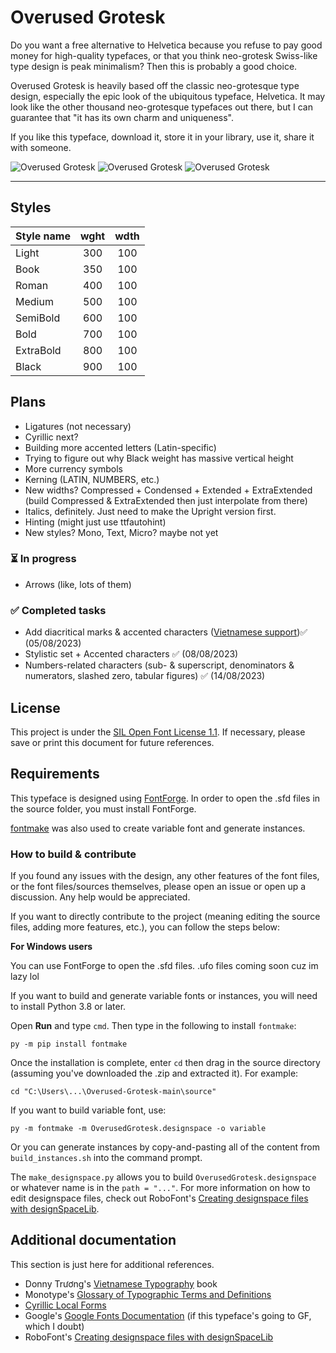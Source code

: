# Overused Grotesk
Do you want a free alternative to Helvetica because you refuse to pay good money for high-quality typefaces, or that you think neo-grotesk Swiss-like type design is peak minimalism? Then this is probably a good choice.

Overused Grotesk is heavily based off the classic neo-grotesque type design, especially the epic look of the ubiquitous typeface, Helvetica. It may look like the other thousand neo-grotesque typefaces out there, but I can guarantee that "it has its own charm and uniqueness".

If you like this typeface, download it, store it in your library, use it, share it with someone.

![Overused Grotesk](https://github.com/RandomMaerks/Overused-Grotesk/blob/main/documentation/image-3.png)
![Overused Grotesk](https://github.com/RandomMaerks/Overused-Grotesk/blob/main/documentation/image-4.png)
![Overused Grotesk](https://github.com/RandomMaerks/Overused-Grotesk/blob/main/documentation/image-5.png)

---
## Styles
| Style name | wght | wdth |
| --------- | :---: | :---: |
| Light | 300 | 100 |
| Book | 350 | 100 |
| Roman | 400 | 100 |
| Medium | 500 | 100 |
| SemiBold | 600 | 100 |
| Bold | 700 | 100 |
| ExtraBold | 800 | 100 |
| Black | 900 | 100 |


## Plans
- Ligatures (not necessary)
- Cyrillic next?
- Building more accented letters (Latin-specific)
- Trying to figure out why Black weight has massive vertical height
- More currency symbols
- Kerning (LATIN, NUMBERS, etc.)
- New widths? Compressed + Condensed + Extended + ExtraExtended (build Compressed & ExtraExtended then just interpolate from there)
- Italics, definitely. Just need to make the Upright version first.
- Hinting (might just use ttfautohint)
- New styles? Mono, Text, Micro? maybe not yet

### ⏳ In progress
- Arrows (like, lots of them)

### ✅ Completed tasks
- Add diacritical marks & accented characters ([Vietnamese support](https://github.com/RandomMaerks/Overused-Grotesk/blob/main/documentation/image-6.png))✅ (05/08/2023)
- Stylistic set + Accented characters ✅ (08/08/2023)
- Numbers-related characters (sub- & superscript, denominators & numerators, slashed zero, tabular figures) ✅ (14/08/2023)

## License
This project is under the [SIL Open Font License 1.1](https://github.com/RandomMaerks/Overused-Grotesk/blob/main/LICENSE.txt). If necessary, please save or print this document for future references.


## Requirements
This typeface is designed using [FontForge](https://github.com/fontforge/fontforge). In order to open the .sfd files in the source folder, you must install FontForge.

[fontmake](https://github.com/googlefonts/fontmake) was also used to create variable font and generate instances.

### How to build & contribute
If you found any issues with the design, any other features of the font files, or the font files/sources themselves, please open an issue or open up a discussion. Any help would be appreciated.

If you want to directly contribute to the project (meaning editing the source files, adding more features, etc.), you can follow the steps below:

**For Windows users**

You can use FontForge to open the .sfd files. .ufo files coming soon cuz im lazy lol

If you want to build and generate variable fonts or instances, you will need to install Python 3.8 or later.

Open **Run** and type `cmd`. Then type in the following to install `fontmake`:
```
py -m pip install fontmake
```

Once the installation is complete, enter `cd` then drag in the source directory (assuming you've downloaded the .zip and extracted it). For example:
```
cd "C:\Users\...\Overused-Grotesk-main\source"
```

If you want to build variable font, use:
```
py -m fontmake -m OverusedGrotesk.designspace -o variable
```

Or you can generate instances by copy-and-pasting all of the content from `build_instances.sh` into the command prompt.

The `make_designspace.py` allows you to build `OverusedGrotesk.designspace` or whatever name is in the `path = "..."`. For more information on how to edit designspace files, check out RoboFont's [Creating designspace files with designSpaceLib](https://robofont.com/documentation/tutorials/creating-designspace-files/#creating-designspace-files-with-designspacelib).


## Additional documentation
This section is just here for additional references.
- Donny Trương's [Vietnamese Typography](https://vietnamesetypography.com) book
- Monotype's [Glossary of Typographic Terms and Definitions](https://www.monotype.com/resources/z-typographic-terms)
- [Cyrillic Local Forms](https://localfonts.eu/typography-basics/fonts-the-importance-of-localisation/local-features/cyrillic-local-forms/)
- Google's [Google Fonts Documentation](https://googlefonts.github.io/gf-guide/) (if this typeface's going to GF, which I doubt)
- RoboFont's [Creating designspace files with designSpaceLib](https://robofont.com/documentation/tutorials/creating-designspace-files/#creating-designspace-files-with-designspacelib)
